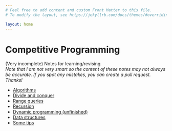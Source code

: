 ```yaml
---
# Feel free to add content and custom Front Matter to this file.
# To modify the layout, see https://jekyllrb.com/docs/themes/#overriding-theme-defaults

layout: home
---
```


# Competitive Programming
(Very incomplete) Notes for learning/revising  
*Note that I am not very smart so the content of these notes may not always be accurate. If you spot any mistakes, you can create a pull request. Thanks!*

- [Algorithms](algorithms/)
- [Divide and conquer](DAC.md)
- [Range queries](RQ.md)
- [Recursion](Recursion.md)
- [Dynamic programming (unfinished)](DP.md)
- [Data structures](DS.md)
- [Some tips](Tips.md)